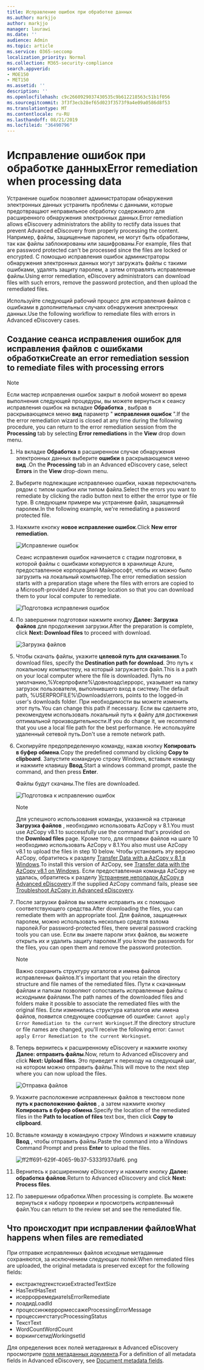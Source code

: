 ```yaml
---
title: Исправление ошибок при обработке данных
ms.author: markjjo
author: markjjo
manager: laurawi
ms.date: ''
audience: Admin
ms.topic: article
ms.service: O365-seccomp
localization_priority: Normal
ms.collection: M365-security-compliance
search.appverid:
- MOE150
- MET150
ms.assetid: ''
description: ''
ms.openlocfilehash: c9c2660929037430535c9b612218563c51b1f056
ms.sourcegitcommit: 3f3f3ecb28ef65d023f3573f9a4e09a0586d8f53
ms.translationtype: MT
ms.contentlocale: ru-RU
ms.lasthandoff: 08/21/2019
ms.locfileid: "36490796"
---
```

# <a name="error-remediation-when-processing-data"></a><span data-ttu-id="97312-102">Исправление ошибок при обработке данных</span><span class="sxs-lookup"><span data-stu-id="97312-102">Error remediation when processing data</span></span>

<span data-ttu-id="97312-103">Устранение ошибок позволяет администраторам обнаружения электронных данных устранить проблемы с данными, которые предотвращают неправильное обработку содержимого для расширенного обнаружения электронных данных.</span><span class="sxs-lookup"><span data-stu-id="97312-103">Error remediation allows eDiscovery administrators the ability to rectify data issues that prevent Advanced eDiscovery from properly processing the content.</span></span> <span data-ttu-id="97312-104">Например, файлы, защищенные паролем, не могут быть обработаны, так как файлы заблокированы или зашифрованы.</span><span class="sxs-lookup"><span data-stu-id="97312-104">For example, files that are password protected can't be processed since the files are locked or encrypted.</span></span> <span data-ttu-id="97312-105">С помощью исправления ошибок администраторы обнаружения электронных данных могут загружать файлы с такими ошибками, удалять защиту паролем, а затем отправлять исправленные файлы.</span><span class="sxs-lookup"><span data-stu-id="97312-105">Using error remediation, eDiscovery administrators can download files with such errors, remove the password protection, and then upload the remediated files.</span></span>

<span data-ttu-id="97312-106">Используйте следующий рабочий процесс для исправления файлов с ошибками в дополнительных случаях обнаружения электронных данных.</span><span class="sxs-lookup"><span data-stu-id="97312-106">Use the following workflow to remediate files with errors in Advanced eDiscovery cases.</span></span>

## <a name="create-an-error-remediation-session-to-remediate-files-with-processing-errors"></a><span data-ttu-id="97312-107">Создание сеанса исправления ошибок для исправления файлов с ошибками обработки</span><span class="sxs-lookup"><span data-stu-id="97312-107">Create an error remediation session to remediate files with processing errors</span></span>

>[!NOTE]
><span data-ttu-id="97312-108">Если мастер исправления ошибок закрыт в любой момент во время выполнения следующей процедуры, вы можете вернуться к сеансу исправления ошибок на вкладке **Обработка** , выбрав в раскрывающемся меню **вид** параметр " **исправления ошибок** ".</span><span class="sxs-lookup"><span data-stu-id="97312-108">If the the error remediation wizard is closed at any time during the following procedure, you can return to the error remediation session from the **Processing** tab by selecting **Error remediations** in the **View** drop down menu.</span></span>

1. <span data-ttu-id="97312-109">На вкладке **Обработка** в расширенном случае обнаружения электронных данных выберите **ошибки** в раскрывающемся меню **вид** .</span><span class="sxs-lookup"><span data-stu-id="97312-109">On the **Processing** tab in an Advanced eDiscovery case, select **Errors** in the **View** drop-down menu.</span></span>

2. <span data-ttu-id="97312-110">Выберите подлежащие исправлению ошибки, нажав переключатель рядом с типом ошибки или типом файла.</span><span class="sxs-lookup"><span data-stu-id="97312-110">Select the errors you want to remediate by clicking the radio button next to either the error type or file type.</span></span>  <span data-ttu-id="97312-111">В следующем примере мы устранение файл, защищенный паролем.</span><span class="sxs-lookup"><span data-stu-id="97312-111">In the following example, we're remediating a password protected file.</span></span>

3. <span data-ttu-id="97312-112">Нажмите кнопку **новое исправление ошибок**.</span><span class="sxs-lookup"><span data-stu-id="97312-112">Click **New error remediation**.</span></span>

    ![Исправление ошибок](../media/8c2faf1a-834b-44fc-b418-6a18aed8b81a.png)

    <span data-ttu-id="97312-114">Сеанс исправления ошибок начинается с стадии подготовки, в которой файлы с ошибками копируются в хранилище Azure, предоставленное корпорацией Майкрософт, чтобы их можно было загрузить на локальный компьютер.</span><span class="sxs-lookup"><span data-stu-id="97312-114">The error remediation session starts with a preparation stage where the files with errors are copied to a Microsoft-provided Azure Storage location so that you can download them to your local computer to remediate.</span></span>

    ![Подготовка исправления ошибок](../media/390572ec-7012-47c4-a6b6-4cbb5649e8a8.png)

4. <span data-ttu-id="97312-116">По завершении подготовки нажмите кнопку **Далее: Загрузка файлов** для продолжения загрузки.</span><span class="sxs-lookup"><span data-stu-id="97312-116">After the preparation is complete, click **Next: Download files** to proceed with download.</span></span>

    ![Загрузка файлов](../media/6ac04b09-8e13-414a-9e24-7c75ba586363.png)

5. <span data-ttu-id="97312-118">Чтобы скачать файлы, укажите **целевой путь для скачивания**.</span><span class="sxs-lookup"><span data-stu-id="97312-118">To download files, specify the **Destination path for download**.</span></span> <span data-ttu-id="97312-119">Это путь к локальному компьютеру, на который загружается файл.</span><span class="sxs-lookup"><span data-stu-id="97312-119">This is a path on your local computer where the file is downloaded.</span></span>  <span data-ttu-id="97312-120">Путь по умолчанию,%Усерпрофиле%\довнлоадс\еррорс, указывает на папку загрузок пользователя, выполнившего вход в систему.</span><span class="sxs-lookup"><span data-stu-id="97312-120">The default path, %USERPROFILE%\Downloads\errors, points to the logged-in user's downloads folder.</span></span> <span data-ttu-id="97312-121">При необходимости вы можете изменить этот путь.</span><span class="sxs-lookup"><span data-stu-id="97312-121">You can change this path if necessary.</span></span> <span data-ttu-id="97312-122">Если вы сделаете это, рекомендуем использовать локальный путь к файлу для достижения оптимальной производительности.</span><span class="sxs-lookup"><span data-stu-id="97312-122">If you do change it, we recommend that you use a local file path for the best performance.</span></span> <span data-ttu-id="97312-123">Не используйте удаленный сетевой путь.</span><span class="sxs-lookup"><span data-stu-id="97312-123">Don't use a remote network path.</span></span>

6. <span data-ttu-id="97312-124">Скопируйте предопределенную команду, нажав кнопку **Копировать в буфер обмена**.</span><span class="sxs-lookup"><span data-stu-id="97312-124">Copy the predefined command by clicking **Copy to clipboard**.</span></span> <span data-ttu-id="97312-125">Запустите командную строку Windows, вставьте команду и нажмите клавишу **Ввод**.</span><span class="sxs-lookup"><span data-stu-id="97312-125">Start a windows command prompt, paste the command, and then press **Enter**.</span></span>  

    <span data-ttu-id="97312-126">Файлы будут скачаны.</span><span class="sxs-lookup"><span data-stu-id="97312-126">The files are downloaded.</span></span>

    ![Подготовка к исправлению ошибок](../media/f364ab4d-31c5-4375-b69f-650f694a2f69.png)

    > [!NOTE]
    > <span data-ttu-id="97312-128">Для успешного использования команды, указанной на странице **Загрузка файлов** , необходимо использовать AzCopy v 8.1.</span><span class="sxs-lookup"><span data-stu-id="97312-128">You must use AzCopy v8.1 to successfully use the command that's provided on the **Download files** page.</span></span> <span data-ttu-id="97312-129">Кроме того, для отправки файлов на шаге 10 необходимо использовать AzCopy v 8.1.</span><span class="sxs-lookup"><span data-stu-id="97312-129">You also must use AzCopy v8.1 to upload the files in step 10 below.</span></span> <span data-ttu-id="97312-130">Чтобы установить эту версию AzCopy, обратитесь к разделу [Transfer Data with a AzCopy v 8.1 в Windows](https://docs.microsoft.com/previous-versions/azure/storage/storage-use-azcopy).</span><span class="sxs-lookup"><span data-stu-id="97312-130">To install this version of AzCopy, see [Transfer data with the AzCopy v8.1 on Windows](https://docs.microsoft.com/previous-versions/azure/storage/storage-use-azcopy).</span></span> <span data-ttu-id="97312-131">Если предоставленная команда AzCopy не удалась, обратитесь к разделу [Устранение неполадок AzCopy в Advanced eDiscovery](troubleshooting-azcopy.md).</span><span class="sxs-lookup"><span data-stu-id="97312-131">If the supplied AzCopy command fails, please see [Troubleshoot AzCopy in Advanced eDiscovery](troubleshooting-azcopy.md).</span></span>

7. <span data-ttu-id="97312-132">После загрузки файлов вы можете исправить их с помощью соответствующего средства.</span><span class="sxs-lookup"><span data-stu-id="97312-132">After downloading the files, you can remediate them with an appropriate tool.</span></span> <span data-ttu-id="97312-133">Для файлов, защищенных паролем, можно использовать несколько средств взлома паролей.</span><span class="sxs-lookup"><span data-stu-id="97312-133">For password-protected files, there several password cracking tools you can use.</span></span> <span data-ttu-id="97312-134">Если вы знаете пароли этих файлов, вы можете открыть их и удалить защиту паролем.</span><span class="sxs-lookup"><span data-stu-id="97312-134">If you know the passwords for the files, you can open them and remove the password protection.</span></span>
    > [!NOTE]
    > <span data-ttu-id="97312-135">Важно сохранить структуру каталогов и имена файлов исправленных файлов.</span><span class="sxs-lookup"><span data-stu-id="97312-135">It's important that you retain the directory structure and file names of the remediated files.</span></span> <span data-ttu-id="97312-136">Пути к скачанным файлам и папкам позволяют сопоставить исправленные файлы с исходными файлами.</span><span class="sxs-lookup"><span data-stu-id="97312-136">The path names of the downloaded files and folders make it possible to associate the remediated files with the original files.</span></span>  <span data-ttu-id="97312-137">Если изменилась структура каталогов или имена файлов, появится следующее сообщение об ошибке: `Cannot apply Error Remediation to the current Workingset`.</span><span class="sxs-lookup"><span data-stu-id="97312-137">If the directory structure or file names are changed, you'll receive the following error: `Cannot apply Error Remediation to the current Workingset`.</span></span>

8. <span data-ttu-id="97312-138">Теперь вернитесь к расширенному eDiscovery и нажмите кнопку **Далее: отправить файлы**.</span><span class="sxs-lookup"><span data-stu-id="97312-138">Now, return to Advanced eDiscovery and click **Next: Upload files**.</span></span>  <span data-ttu-id="97312-139">Это приведет к переходу на следующий шаг, на котором можно отправить файлы.</span><span class="sxs-lookup"><span data-stu-id="97312-139">This will move to the next step where you can now upload the files.</span></span>

    ![Отправка файлов](../media/af3d8617-1bab-4ecd-8de0-22e53acba240.png)

9. <span data-ttu-id="97312-141">Укажите расположение исправленных файлов в текстовом поле **путь к расположению файлов** , а затем нажмите кнопку **Копировать в буфер обмена**.</span><span class="sxs-lookup"><span data-stu-id="97312-141">Specify the location of the remediated files in the **Path to location of files** text box, then click **Copy to clipboard**.</span></span>

10. <span data-ttu-id="97312-142">Вставьте команду в командную строку Windows и нажмите клавишу **Ввод** , чтобы отправить файлы.</span><span class="sxs-lookup"><span data-stu-id="97312-142">Paste the command into a Windows Command Prompt and press **Enter** to upload the files.</span></span>

    ![ff2ff691-629f-4065-9b37-5333f937daf6. png](../media/ff2ff691-629f-4065-9b37-5333f937daf6.png)

11. <span data-ttu-id="97312-144">Вернитесь к расширенному eDiscovery и нажмите кнопку **Далее: обработка файлов**.</span><span class="sxs-lookup"><span data-stu-id="97312-144">Return to Advanced eDiscovery and click **Next: Process files**.</span></span>

12. <span data-ttu-id="97312-145">По завершении обработки.</span><span class="sxs-lookup"><span data-stu-id="97312-145">When processing is complete.</span></span> <span data-ttu-id="97312-146">Вы можете вернуться к набору проверки и просмотреть исправленный файл.</span><span class="sxs-lookup"><span data-stu-id="97312-146">You can return to the review set and see the remediated file.</span></span>

## <a name="what-happens-when-files-are-remediated"></a><span data-ttu-id="97312-147">Что происходит при исправлении файлов</span><span class="sxs-lookup"><span data-stu-id="97312-147">What happens when files are remediated</span></span>

<span data-ttu-id="97312-148">При отправке исправленных файлов исходные метаданные сохраняются, за исключением следующих полей:</span><span class="sxs-lookup"><span data-stu-id="97312-148">When remediated files are uploaded, the original metadata is preserved except for the following fields:</span></span> 

- <span data-ttu-id="97312-149">екстрактедтекстсизе</span><span class="sxs-lookup"><span data-stu-id="97312-149">ExtractedTextSize</span></span>
- <span data-ttu-id="97312-150">HasText</span><span class="sxs-lookup"><span data-stu-id="97312-150">HasText</span></span>
- <span data-ttu-id="97312-151">исеррорремедиате</span><span class="sxs-lookup"><span data-stu-id="97312-151">IsErrorRemediate</span></span>
- <span data-ttu-id="97312-152">лоадид</span><span class="sxs-lookup"><span data-stu-id="97312-152">LoadId</span></span>
- <span data-ttu-id="97312-153">процессинжеррормессаже</span><span class="sxs-lookup"><span data-stu-id="97312-153">ProcessingErrorMessage</span></span>
- <span data-ttu-id="97312-154">процессингстатус</span><span class="sxs-lookup"><span data-stu-id="97312-154">ProcessingStatus</span></span>
- <span data-ttu-id="97312-155">Текст</span><span class="sxs-lookup"><span data-stu-id="97312-155">Text</span></span>
- <span data-ttu-id="97312-156">WordCount</span><span class="sxs-lookup"><span data-stu-id="97312-156">WordCount</span></span>
- <span data-ttu-id="97312-157">воркингсетид</span><span class="sxs-lookup"><span data-stu-id="97312-157">WorkingsetId</span></span>

<span data-ttu-id="97312-158">Для определения всех полей метаданных в Advanced eDiscovery просмотрите [поля метаданных документа](document-metadata-fields.md).</span><span class="sxs-lookup"><span data-stu-id="97312-158">For a definition of all metadata fields in Advanced eDiscovery, see [Document metadata fields](document-metadata-fields.md).</span></span>
